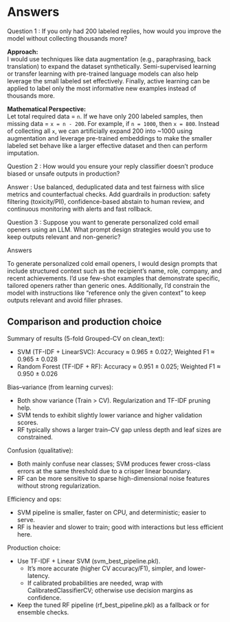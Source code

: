 # Answers

Question 1 : If you only had 200 labeled replies, how would you improve the model without collecting thousands more?

**Approach:**  
I would use techniques like data augmentation (e.g., paraphrasing, back translation) to expand the dataset synthetically. Semi-supervised learning or transfer learning with pre-trained language models can also help leverage the small labeled set effectively. Finally, active learning can be applied to label only the most informative new examples instead of thousands more.

**Mathematical Perspective:**  
Let total required data = `n`. If we have only 200 labeled samples, then missing data = `x = n - 200`. For example, if `n = 1000`, then `x = 800`. Instead of collecting all `x`, we can artificially expand 200 into ~1000 using augmentation and leverage pre-trained embeddings to make the smaller labeled set behave like a larger effective dataset and then can perform imputation.


Question 2 : How would you ensure your reply classifier doesn’t produce biased or unsafe outputs in production?

Answer : Use balanced, deduplicated data and test fairness with slice metrics and counterfactual checks. Add guardrails in production: safety filtering (toxicity/PII), confidence-based abstain to human review, and continuous monitoring with alerts and fast rollback.



Question 3 : Suppose you want to generate personalized cold email openers using an LLM. What prompt design strategies would you use to keep outputs relevant and non-generic?

Answers

To generate personalized cold email openers, I would design prompts that include structured context such as the recipient’s name, role, company, and recent achievements. I’d use few-shot examples that demonstrate specific, tailored openers rather than generic ones. Additionally, I’d constrain the model with instructions like “reference only the given context” to keep outputs relevant and avoid filler phrases.


## Comparison and production choice

Summary of results (5-fold Grouped-CV on clean_text):
- SVM (TF-IDF + LinearSVC): Accuracy ≈ 0.965 ± 0.027; Weighted F1 ≈ 0.965 ± 0.028
- Random Forest (TF-IDF + RF): Accuracy ≈ 0.951 ± 0.025; Weighted F1 ≈ 0.950 ± 0.026

Bias–variance (from learning curves):
- Both show variance (Train > CV). Regularization and TF-IDF pruning help.
- SVM tends to exhibit slightly lower variance and higher validation scores.
- RF typically shows a larger train–CV gap unless depth and leaf sizes are constrained.

Confusion (qualitative):
- Both mainly confuse near classes; SVM produces fewer cross-class errors at the same threshold due to a crisper linear boundary.
- RF can be more sensitive to sparse high-dimensional noise features without strong regularization.

Efficiency and ops:
- SVM pipeline is smaller, faster on CPU, and deterministic; easier to serve.
- RF is heavier and slower to train; good with interactions but less efficient here.

Production choice:
- Use TF-IDF + Linear SVM (svm_best_pipeline.pkl).
  - It’s more accurate (higher CV accuracy/F1), simpler, and lower-latency.
  - If calibrated probabilities are needed, wrap with CalibratedClassifierCV; otherwise use decision margins as confidence.
- Keep the tuned RF pipeline (rf_best_pipeline.pkl) as a fallback or for ensemble checks.